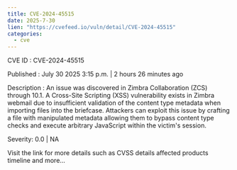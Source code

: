 ```yaml
--- 
title: CVE-2024-45515
date: 2025-7-30
lien: "https://cvefeed.io/vuln/detail/CVE-2024-45515"
categories:
  - cve
---
```


CVE ID : CVE-2024-45515

Published :  July 30
2025
3:15 p.m. | 2 hours
26 minutes ago

Description : An issue was discovered in Zimbra Collaboration (ZCS) through 10.1. A Cross-Site Scripting (XSS) vulnerability exists in Zimbra webmail due to insufficient validation of the content type metadata when importing files into the briefcase. Attackers can exploit this issue by crafting a file with manipulated metadata
allowing them to bypass content type checks and execute arbitrary JavaScript within the victim's session.

Severity: 0.0 | NA

Visit the link for more details
such as CVSS details
affected products
timeline
and more...
